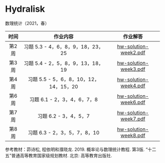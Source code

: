 # Hydralisk

数理统计（2021，春）

|  时间 |                作业内容                |                     作业解答                     |
|:-----:|:--------------------------------------:|:------------------------------------------------:|
| 第2周 |    习题 5.3 - 4，6，8，9，18，23，25   | [hw-solution-week2.pdf](./hw-solution-week2.pdf) |
| 第3周 |    习题 5.4 - 2，5，8，9，13，18，19   | [hw-solution-week3.pdf](./hw-solution-week3.pdf) |
| 第4周 | 习题 5.5 - 5，6，8，10，12，14，15，20 | [hw-solution-week4.pdf](./hw-solution-week4.pdf) |
| 第6周 |       习题 6.1 - 2，3，4，6，7，8      | [hw-solution-week6.pdf](./hw-solution-week6.pdf) |
| 第7周 |          习题 6.2 - 3，4，5，7         | [hw-solution-week7.pdf](./hw-solution-week7.pdf) |
| 第8周 |      习题 6.3 - 2，3，5，7，8，10      | [hw-solution-week8.pdf](./hw-solution-week8.pdf) |

参考教材：茆诗松, 程依明和濮晓龙. 2019. 概率论与数理统计教程. 第3版. “十二五”普通高等教育国家级规划教材. 北京: 高等教育出版社.